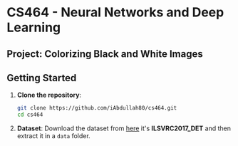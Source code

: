 # CS464 - Neural Networks and Deep Learning

## Project: Colorizing Black and White Images

## Getting Started
1. **Clone the repository**:
   ```bash
   git clone https://github.com/iAbdullah80/cs464.git
   cd cs464
   ```
2. **Dataset**:
   Download the dataset from [here](https://image-net.org/download.php) it's **ILSVRC2017_DET** and then extract it in a `data` folder.


